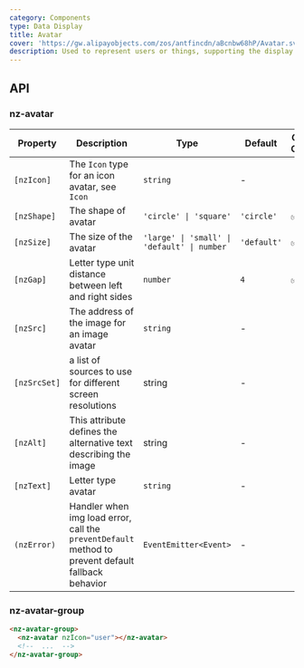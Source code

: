 ```yaml
---
category: Components
type: Data Display
title: Avatar
cover: 'https://gw.alipayobjects.com/zos/antfincdn/aBcnbw68hP/Avatar.svg'
description: Used to represent users or things, supporting the display of images, icons, or characters.
---
```



## API

### nz-avatar

| Property     | Description                                                                                        | Type                                        | Default     | Global Config |
|--------------|----------------------------------------------------------------------------------------------------|---------------------------------------------|-------------|---------------|
| `[nzIcon]`   | The `Icon` type for an icon avatar, see `Icon`                                                     | `string`                                    | -           |
| `[nzShape]`  | The shape of avatar                                                                                | `'circle' \| 'square'`                      | `'circle'`  | ✅             |
| `[nzSize]`   | The size of the avatar                                                                             | `'large' \| 'small' \| 'default' \| number` | `'default'` | ✅             |
| `[nzGap]`    | Letter type unit distance between left and right sides                                             | `number`                                    | `4`         | ✅             |
| `[nzSrc]`    | The address of the image for an image avatar                                                       | `string`                                    | -           |
| `[nzSrcSet]` | a list of sources to use for different screen resolutions                                          | string                                      | -           |
| `[nzAlt]`    | This attribute defines the alternative text describing the image                                   | string                                      | -           |
| `[nzText]`   | Letter type avatar                                                                                 | `string`                                    | -           |
| `(nzError)`  | Handler when img load error, call the `preventDefault` method to prevent default fallback behavior | `EventEmitter<Event>`                       | -           |

### nz-avatar-group

```html
<nz-avatar-group>
  <nz-avatar nzIcon="user"></nz-avatar>
  <!--  ...  -->
</nz-avatar-group>
```
